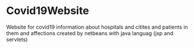 # Covid19Website

Website for covid19 information about hospitals and citites and patients in them and affections 
created by netbeans with java languag (jsp and servlets)
